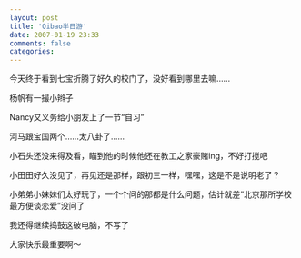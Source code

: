 ```yaml
---
layout: post
title: 'Qibao半日游'
date: 2007-01-19 23:33
comments: false
categories: 
---
```

    

今天终于看到七宝折腾了好久的校门了，没好看到哪里去嘛……

杨帆有一撮小辫子

Nancy又义务给小朋友上了一节“自习”

河马跟宝国两个……太八卦了……

小石头还没来得及看，瞄到他的时候他还在教工之家豪赌ing，不好打搅吧

小田田好久没见了，再见还是那样，跟初三一样，嘿嘿，这是不是说明老了？

小弟弟小妹妹们太好玩了，一个个问的那都是什么问题，估计就差“北京那所学校最方便谈恋爱”没问了

我还得继续捣鼓这破电脑，不写了

大家快乐最重要啊～
